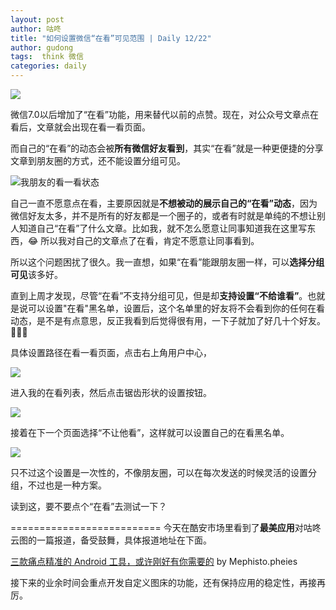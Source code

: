 ```yaml
---
layout: post
author: 咕咚
title: "如何设置微信“在看”可见范围 | Daily 12/22"
author: gudong
tags:  think 微信
categories: daily
---
```

![](https://tva1.sinaimg.cn/large/006tNbRwly1ga5t5adedkj30uy0g6t9e.jpg)

微信7.0以后增加了“在看”功能，用来替代以前的点赞。现在，对公众号文章点在看后，文章就会出现在看一看页面。

而自己的“在看”的动态会被**所有微信好友看到**，其实“在看”就是一种更便捷的分享文章到朋友圈的方式，还不能设置分组可见。

![我朋友的看一看状态](https://imgkr.cn-bj.ufileos.com/0466f92e-da87-499c-bcf3-2b487ccf1542.jpg)

自己一直不愿意点在看，主要原因就是**不想被动的展示自己的“在看”动态**，因为微信好友太多，并不是所有的好友都是一个圈子的，或者有时就是单纯的不想让别人知道自己“在看”了什么文章。比如我，就不怎么愿意让同事知道我在这里写东西，😂 所以我对自己的文章点了在看，肯定不愿意让同事看到。

所以这个问题困扰了很久。我一直想，如果“在看”能跟朋友圈一样，可以**选择分组可见**该多好。

直到上周才发现，尽管“在看”不支持分组可见，但是却**支持设置“不给谁看”**。也就是说可以设置"在看"黑名单，设置后，这个名单里的好友将不会看到你的任何在看动态，是不是有点意思，反正我看到后觉得很有用，一下子就加了好几十个好友。🤣🤣🤣

具体设置路径在看一看页面，点击右上角用户中心，

![](https://imgkr.cn-bj.ufileos.com/157307a5-1dc6-4232-a040-5521a30b9a5e.jpg)

进入我的在看列表，然后点击锯齿形状的设置按钮。

![](https://imgkr.cn-bj.ufileos.com/c55d6faf-9bda-4bfb-898c-c007758b2f79.jpg)

接着在下一个页面选择“不让他看”，这样就可以设置自己的在看黑名单。

![](https://imgkr.cn-bj.ufileos.com/60d0254f-e06e-4df3-bd3b-e586523884d2.jpg)

只不过这个设置是一次性的，不像朋友圈，可以在每次发送的时候灵活的设置分组，不过也是一种方案。

读到这，要不要点个“在看”去测试一下？


==========================
今天在酷安市场里看到了**最美应用**对咕咚云图的一篇报道，备受鼓舞，具体报道地址在下面。

 [三款痛点精准的 Android  工具，或许刚好有你需要的](https://mp.weixin.qq.com/s/RPpIhxy1pRqzBW0Rg7QKdw) by Mephisto.pheies

接下来的业余时间会重点开发自定义图床的功能，还有保持应用的稳定性，再接再厉。

